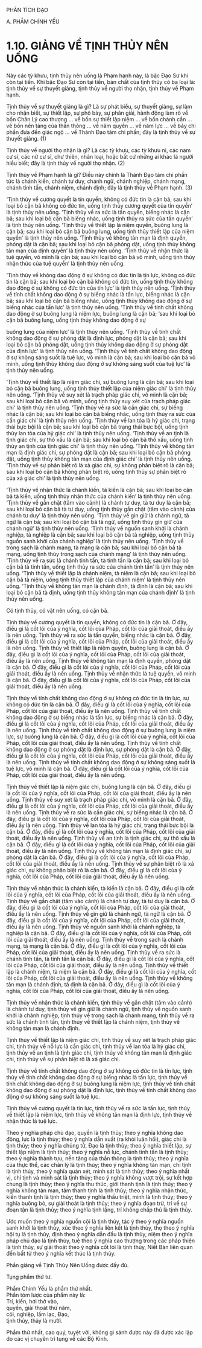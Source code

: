 PHÂN TÍCH ĐẠO

A. PHẨM CHÍNH YẾU

# 1.10. GIẢNG VỀ TỊNH THỦY NÊN UỐNG

Này các tỳ khưu, tịnh thủy nên uống là Phạm hạnh này, là bậc Đạo Sư khi còn tại tiền. Khi bậc Đạo Sư còn tại tiền, bản chất của tịnh thủy có ba loại là: tịnh thủy về sự thuyết giảng, tịnh thủy về người thọ nhận, tịnh thủy về Phạm hạnh.

Tịnh thủy về sự thuyết giảng là gì? Là sự phát biểu, sự thuyết giảng, sự làm cho nhận biết, sự thiết lập, sự phô bày, sự phân giải, hành động làm rõ về bốn Chân Lý cao thượng … về bốn sự thiết lập niệm … về bốn chánh cần … về bốn nền tảng của thần thông … về năm quyền … về năm lực … về bảy chi phần đưa đến giác ngộ … về Thánh Đạo tám chi phần; đây là tịnh thủy về sự thuyết giảng. (1)

Tịnh thủy về người thọ nhận là gì? Là các tỳ khưu, các tỳ khưu ni, các nam cư sĩ, các nữ cư sĩ, chư thiên, nhân loại, hoặc bất cứ những ai khác là người hiểu biết; đây là tịnh thủy về người thọ nhận. (2)

Tịnh thủy về Phạm hạnh là gì? Điều này chính là Thánh Đạo tám chi phần tức là chánh kiến, chánh tư duy, chánh ngữ, chánh nghiệp, chánh mạng, chánh tinh tấn, chánh niệm, chánh định; đây là tịnh thủy về Phạm hạnh. (3)

‘Tịnh thủy về cương quyết là tín quyền, không có đức tin là cặn bã; sau khi loại bỏ cặn bã không có đức tin, uống tịnh thủy cương quyết của tín quyền’ là tịnh thủy nên uống. ‘Tịnh thủy về ra sức là tấn quyền, biếng nhác là cặn bã; sau khi loại bỏ cặn bã biếng nhác, uống tịnh thủy ra sức của tấn quyền’ là tịnh thủy nên uống. ‘Tịnh thủy về thiết lập là niệm quyền, buông lung là cặn bã; sau khi loại bỏ cặn bã buông lung, uống tịnh thủy thiết lập của niệm quyền’ là tịnh thủy nên uống. ‘Tịnh thủy về không tản mạn là định quyền, phóng dật là cặn bã; sau khi loại bỏ cặn bã phóng dật, uống tịnh thủy không tản mạn của định quyền’ là tịnh thủy nên uống. ‘Tịnh thủy về nhận thức là tuệ quyền, vô minh là cặn bã; sau khi loại bỏ cặn bã vô minh, uống tịnh thủy nhận thức của tuệ quyền’ là tịnh thủy nên uống.

‘Tịnh thủy về không dao động ở sự không có đức tin là tín lực, không có đức tin là cặn bã; sau khi loại bỏ cặn bã không có đức tin, uống tịnh thủy không dao động ở sự không có đức tin của tín lực’ là tịnh thủy nên uống. ‘Tịnh thủy về tính chất không dao động ở sự biếng nhác là tấn lực, biếng nhác là cặn bã; sau khi loại bỏ cặn bã biếng nhác, uống tịnh thủy không dao động ở sự biếng nhác của tấn lực’ là tịnh thủy nên uống. ‘Tịnh thủy về tính chất không dao động ở sự buông lung là niệm lực, buông lung là cặn bã; ‘sau khi loại bỏ cặn bã buông lung, uống tịnh thủy không dao động ở sự

buông lung của niệm lực’ là tịnh thủy nên uống. ‘Tịnh thủy về tính chất không dao động ở sự phóng dật là định lực, phóng dật là cặn bã; sau khi loại bỏ cặn bã phóng dật, uống tịnh thủy không dao động ở sự phóng dật của định lực’ là tịnh thủy nên uống. ‘Tịnh thủy về tính chất không dao động ở sự không sáng suốt là tuệ lực, vô minh là cặn bã; sau khi loại bỏ cặn bã vô minh, uống tịnh thủy không dao động ở sự không sáng suốt của tuệ lực’ là tịnh thủy nên uống.

‘Tịnh thủy về thiết lập là niệm giác chi, sự buông lung là cặn bã; sau khi loại bỏ cặn bã buông lung, uống tịnh thủy thiết lập của niệm giác chi’ là tịnh thủy nên uống. ‘Tịnh thủy về suy xét là trạch pháp giác chi, vô minh là cặn bã; sau khi loại bỏ cặn bã vô minh, uống tịnh thủy suy xét của trạch pháp giác chi’ là tịnh thủy nên uống. ‘Tịnh thủy về ra sức là cần giác chi, sự biếng nhác là cặn bã; sau khi loại bỏ cặn bã biếng nhác, uống tịnh thủy ra sức của cần giác chi’ là tịnh thủy nên uống. ‘Tịnh thủy về lan tỏa là hỷ giác chi, trạng thái bực bội là cặn bã; sau khi loại bỏ cặn bã trạng thái bực bội, uống tịnh thủy lan tỏa của hỷ giác chi’ là tịnh thủy nên uống. ‘Tịnh thủy về an tịnh là tịnh giác chi, sự thô xấu là cặn bã; sau khi loại bỏ cặn bã thô xấu, uống tịnh thủy an tịnh của tịnh giác chi’ là tịnh thủy nên uống. ‘Tịnh thủy về không tản mạn là định giác chi, sự phóng dật là cặn bã; sau khi loại bỏ cặn bã phóng dật, uống tịnh thủy không tản mạn của định giác chi’ là tịnh thủy nên uống. ‘Tịnh thủy về sự phân biệt rõ là xả giác chi, sự không phân biệt rõ là cặn bã; sau khi loại bỏ cặn bã không phân biệt rõ, uống tịnh thủy sự phân biệt rõ của xả giác chi’ là tịnh thủy nên uống.

‘Tịnh thủy về nhận thức là chánh kiến, tà kiến là cặn bã; sau khi loại bỏ cặn bã tà kiến, uống tịnh thủy nhận thức của chánh kiến’ là tịnh thủy nên uống. ‘Tịnh thủy về gắn chặt (tâm vào cảnh) là chánh tư duy, tà tư duy là cặn bã; sau khi loại bỏ cặn bã tà tư duy, uống tịnh thủy gắn chặt (tâm vào cảnh) của chánh tư duy’ là tịnh thủy nên uống. ‘Tịnh thủy về gìn giữ là chánh ngữ, tà ngữ là cặn bã; sau khi loại bỏ cặn bã tà ngữ, uống tịnh thủy gìn giữ của chánh ngữ’ là tịnh thủy nên uống. ‘Tịnh thủy về nguồn sanh khởi là chánh nghiệp, tà nghiệp là cặn bã; sau khi loại bỏ cặn bã tà nghiệp, uống tịnh thủy nguồn sanh khởi của chánh nghiệp’ là tịnh thủy nên uống. ‘Tịnh thủy về trong sạch là chánh mạng, tà mạng là cặn bã; sau khi loại bỏ cặn bã tà mạng, uống tịnh thủy trong sạch của chánh mạng’ là tịnh thủy nên uống. ‘Tịnh thủy về ra sức là chánh tinh tấn, tà tinh tấn là cặn bã; sau khi loại bỏ cặn bã tà tinh tấn, uống tịnh thủy ra sức của chánh tinh tấn’ là tịnh thủy nên uống. ‘Tịnh thủy về thiết lập là chánh niệm, tà niệm là cặn bã; sau khi loại bỏ cặn bã tà niệm, uống tịnh thủy thiết lập của chánh niệm’ là tịnh thủy nên uống. ‘Tịnh thủy về không tản mạn là chánh định, tà định là cặn bã; sau khi loại bỏ cặn bã tà định, uống tịnh thủy không tản mạn của chánh định’ là tịnh thủy nên uống.

Có tịnh thủy, có vật nên uống, có cặn bã.

Tịnh thủy về cương quyết là tín quyền, không có đức tin là cặn bã. Ở đây, điều gì là cốt lõi của ý nghĩa, cốt lõi của Pháp, cốt lõi của giải thoát, điều ấy là nên uống. Tịnh thủy về ra sức là tấn quyền, biếng nhác là cặn bã. Ở đây, điều gì là cốt lõi của ý nghĩa, cốt lõi của Pháp, cốt lõi của giải thoát, điều ấy là nên uống. Tịnh thủy về thiết lập là niệm quyền, buông lung là cặn bã. Ở đây, điều gì là cốt lõi của ý nghĩa, cốt lõi của Pháp, cốt lõi của giải thoát, điều ấy là nên uống. Tịnh thủy về không tản mạn là định quyền, phóng dật là cặn bã. Ở đây, điều gì là cốt lõi của ý nghĩa, cốt lõi của Pháp, cốt lõi của giải thoát, điều ấy là nên uống. Tịnh thủy về nhận thức là tuệ quyền, vô minh là cặn bã. Ở đây, điều gì là cốt lõi của ý nghĩa, cốt lõi của Pháp, cốt lõi của giải thoát, điều ấy là nên uống.

Tịnh thủy về tính chất không dao động ở sự không có đức tin là tín lực, sự không có đức tin là cặn bã. Ở đây, điều gì là cốt lõi của ý nghĩa, cốt lõi của Pháp, cốt lõi của giải thoát, điều ấy là nên uống. Tịnh thủy về tính chất không dao động ở sự biếng nhác là tấn lực, sự biếng nhác là cặn bã. Ở đây, điều gì là cốt lõi của ý nghĩa, cốt lõi của Pháp, cốt lõi của giải thoát, điều ấy là nên uống. Tịnh thủy về tính chất không dao động ở sự buông lung là niệm lực, sự buông lung là cặn bã. Ở đây, điều gì là cốt lõi của ý nghĩa, cốt lõi của Pháp, cốt lõi của giải thoát, điều ấy là nên uống. Tịnh thủy về tính chất không dao động ở sự phóng dật là định lực, sự phóng dật là cặn bã. Ở đây, điều gì là cốt lõi của ý nghĩa, cốt lõi của Pháp, cốt lõi của giải thoát, điều ấy là nên uống. Tịnh thủy về tính chất không dao động ở sự không sáng suốt là tuệ lực, vô minh là cặn bã. Ở đây, điều gì là cốt lõi của ý nghĩa, cốt lõi của Pháp, cốt lõi của giải thoát, điều ấy là nên uống.

Tịnh thủy về thiết lập là niệm giác chi, buông lung là cặn bã. Ở đây, điều gì là cốt lõi của ý nghĩa, cốt lõi của Pháp, cốt lõi của giải thoát, điều ấy là nên uống. Tịnh thủy về suy xét là trạch pháp giác chi, vô minh là cặn bã. Ở đây, điều gì là cốt lõi của ý nghĩa, cốt lõi của Pháp, cốt lõi của giải thoát, điều ấy là nên uống. Tịnh thủy về ra sức là cần giác chi, sự biếng nhác là cặn bã. Ở đây, điều gì là cốt lõi của ý nghĩa, cốt lõi của Pháp, cốt lõi của giải thoát, điều ấy là nên uống. Tịnh thủy về lan tỏa là hỷ giác chi, trạng thái bực bội là cặn bã. Ở đây, điều gì là cốt lõi của ý nghĩa, cốt lõi của Pháp, cốt lõi của giải thoát, điều ấy là nên uống. Tịnh thủy về an tịnh là tịnh giác chi, sự thô xấu là cặn bã. Ở đây, điều gì là cốt lõi của ý nghĩa, cốt lõi của Pháp, cốt lõi của giải thoát, điều ấy là nên uống. Tịnh thủy về không tản mạn là định giác chi, sự phóng dật là cặn bã. Ở đây, điều gì là cốt lõi của ý nghĩa, cốt lõi của Pháp, cốt lõi của giải thoát, điều ấy là nên uống. Tịnh thủy về sự phân biệt rõ là xả giác chi, sự không phân biệt rõ là cặn bã. Ở đây, điều gì là cốt lõi của ý nghĩa, cốt lõi của Pháp, cốt lõi của giải thoát, điều ấy là nên uống.

Tịnh thủy về nhận thức là chánh kiến, tà kiến là cặn bã. Ở đây, điều gì là cốt lõi của ý nghĩa, cốt lõi của Pháp, cốt lõi của giải thoát, điều ấy là nên uống. Tịnh thủy về gắn chặt (tâm vào cảnh) là chánh tư duy, tà tư duy là cặn bã. Ở đây, điều gì là cốt lõi của ý nghĩa, cốt lõi của Pháp, cốt lõi của giải thoát, điều ấy là nên uống. Tịnh thủy về gìn giữ là chánh ngữ, tà ngữ là cặn bã. Ở đây, điều gì là cốt lõi của ý nghĩa, cốt lõi của Pháp, cốt lõi của giải thoát, điều ấy là nên uống. Tịnh thủy về nguồn sanh khởi là chánh nghiệp, tà nghiệp là cặn bã. Ở đây, điều gì là cốt lõi của ý nghĩa, cốt lõi của Pháp, cốt lõi của giải thoát, điều ấy là nên uống. Tịnh thủy về trong sạch là chánh mạng, tà mạng là cặn bã. Ở đây, điều gì là cốt lõi của ý nghĩa, cốt lõi của Pháp, cốt lõi của giải thoát, điều ấy là nên uống. Tịnh thủy về ra sức là chánh tinh tấn, tà tinh tấn là cặn bã. Ở đây, điều gì là cốt lõi của ý nghĩa, cốt lõi của Pháp, cốt lõi của giải thoát, điều ấy là nên uống. Tịnh thủy về thiết lập là chánh niệm, tà niệm là cặn bã. Ở đây, điều gì là cốt lõi của ý nghĩa, cốt lõi của Pháp, cốt lõi của giải thoát, điều ấy là nên uống. Tịnh thủy về không tản mạn là chánh định, tà định là cặn bã. Ở đây, điều gì là cốt lõi của ý nghĩa, cốt lõi của Pháp, cốt lõi của giải thoát, điều ấy là nên uống.

Tịnh thủy về nhận thức là chánh kiến, tịnh thủy về gắn chặt (tâm vào cảnh) là chánh tư duy, tịnh thủy về gìn giữ là chánh ngữ, tịnh thủy về nguồn sanh khởi là chánh nghiệp, tịnh thủy về trong sạch là chánh mạng, tịnh thủy về ra sức là chánh tinh tấn, tịnh thủy về thiết lập là chánh niệm, tịnh thủy về không tản mạn là chánh định.

Tịnh thủy về thiết lập là niệm giác chi, tịnh thủy về suy xét là trạch pháp giác chi, tịnh thủy về nỗ lực là cần giác chi, tịnh thủy về lan tỏa là hỷ giác chi, tịnh thủy về an tịnh là tịnh giác chi, tịnh thủy về không tản mạn là định giác chi, tịnh thủy về sự phân biệt rõ là xả giác chi.

Tịnh thủy về tính chất không dao động ở sự không có đức tin là tín lực, tịnh thủy về tính chất không dao động ở sự biếng nhác là tấn lực, tịnh thủy về tính chất không dao động ở sự buông lung là niệm lực, tịnh thủy về tính chất không dao động ở sự phóng dật là định lực, tịnh thủy về tính chất không dao động ở sự không sáng suốt là tuệ lực.

Tịnh thủy về cương quyết là tín lực, tịnh thủy về ra sức là tấn lực, tịnh thủy về thiết lập là niệm lực, tịnh thủy về không tản mạn là định lực, tịnh thủy về nhận thức là tuệ lực.

Theo ý nghĩa pháp chủ đạo, quyền là tịnh thủy; theo ý nghĩa không dao động, lực là tịnh thủy; theo ý nghĩa dẫn xuất (ra khỏi luân hồi), giác chi là tịnh thủy; theo ý nghĩa chủng tử, Đạo là tịnh thủy; theo ý nghĩa thiết lập, sự thiết lập niệm là tịnh thủy; theo ý nghĩa nỗ lực, chánh tinh tấn là tịnh thủy; theo ý nghĩa thành tựu, nền tảng của thần thông là tịnh thủy; theo ý nghĩa của thực thể, các chân lý là tịnh thủy; theo ý nghĩa không tàn mạn, chỉ tịnh là tịnh thủy, theo ý nghĩa quán xét, minh sát là tịnh thủy; theo ý nghĩa nhất vị, chỉ tịnh và minh sát là tịnh thủy; theo ý nghĩa không vượt trội, sự kết hợp chung là tịnh thủy; theo ý nghĩa thu thúc, giới thanh tịnh là tịnh thủy; theo ý nghĩa không tản mạn, tâm thanh tịnh là tịnh thủy; theo ý nghĩa nhận thức, kiến thanh tịnh là tịnh thủy; theo ý nghĩa thấu triệt, minh là tịnh thủy; theo ý nghĩa buông bỏ, sự giải thoát là tịnh thủy; theo ý nghĩa đoạn trừ, trí về sự đoạn tận là tịnh thủy; theo ý nghĩa tịnh lặng, trí không chấp thủ là tịnh thủy.

Ước muốn theo ý nghĩa nguồn cội là tịnh thủy, tác ý theo ý nghĩa nguồn sanh khởi là tịnh thủy, xúc theo ý nghĩa liên kết là tịnh thủy, thọ theo ý nghĩa hội tụ là tịnh thủy, định theo ý nghĩa dẫn đầu là tịnh thủy, niệm theo ý nghĩa pháp chủ đạo là tịnh thủy, tuệ theo ý nghĩa cao thượng trong các pháp thiện là tịnh thủy, sự giải thoát theo ý nghĩa cốt lỏi là tịnh thủy, Niết Bàn liên quan đến bất tử theo ý nghĩa kết thúc là tịnh thủy.

Phần giảng về Tịnh Thủy Nên Uống được đầy đủ.

Tụng phẩm thứ tư.

Phẩm Chính Yếu là phẩm thứ nhất.  
Phần tóm lược của phẩm này là:  
Trí, kiến, hơi thở vào,  
quyền, giải thoát thứ năm,  
cõi, nghiệp, lầm lạc, Đạo,  
tịnh thủy, thảy là mười.

Phẩm thứ nhất, cao quý, tuyệt vời, không gì sánh được này đã được xác lập do các vị chuyên trì tụng về các Bộ Kinh.
